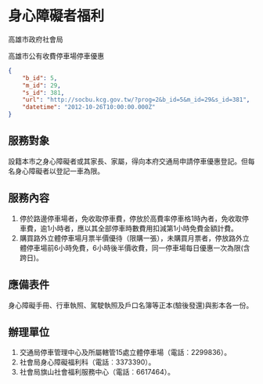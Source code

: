 # 身心障礙者福利

高雄市政府社會局

高雄市公有收費停車場停車優惠

```json
{
    "b_id": 5,
    "m_id": 29,
    "s_id": 381,
    "url": "http://socbu.kcg.gov.tw/?prog=2&b_id=5&m_id=29&s_id=381",
    "datetime": "2012-10-26T10:00:00.000Z"
}

```
## 服務對象

設籍本市之身心障礙者或其家長、家屬，得向本府交通局申請停車優惠登記。但每名身心障礙者以登記一車為限。

## 服務內容

1. 停於路邊停車場者，免收取停車費，停放於高費率停車格1時內者，免收取停車費，逾1小時者，應以其全部停車時數費用扣減第1小時免費金額計費。
2. 購買路外立體停車場月票半價優待（限購一張），未購買月票者，停放路外立體停車場前6小時免費，6小時後半價收費，同一停車場每日優惠一次為限(含跨日)。

## 應備表件

身心障礙手冊、行車執照、駕駛執照及戶口名簿等正本(驗後發還)與影本各一份。

## 辦理單位

1. 交通局停車管理中心及所屬轄管15處立體停車場（電話︰2299836）。
2. 社會局身心障礙福利科（電話︰3373390）。
3. 社會局旗山社會福利服務中心（電話︰6617464）。
